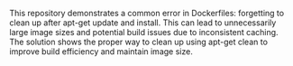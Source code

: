 This repository demonstrates a common error in Dockerfiles: forgetting to clean up after apt-get update and install. This can lead to unnecessarily large image sizes and potential build issues due to inconsistent caching. The solution shows the proper way to clean up using apt-get clean to improve build efficiency and maintain image size.